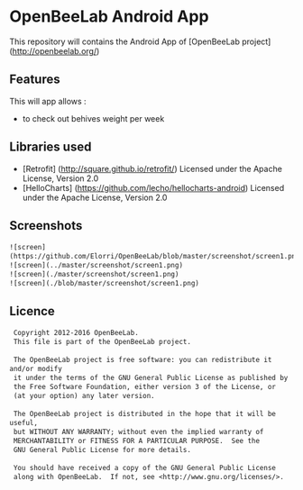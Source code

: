 # OpenBeeLab Android App

This repository will contains the Android App of [OpenBeeLab project] (http://openbeelab.org/)

## Features

This will app allows : 
- to check out behives weight per week


## Libraries used

* [Retrofit] (http://square.github.io/retrofit/) 
	Licensed under the Apache License, Version 2.0 
* [HelloCharts] (https://github.com/lecho/hellocharts-android) 
	Licensed under the Apache License, Version 2.0 
	
## Screenshots
	![screen](https://github.com/Elorri/OpenBeeLab/blob/master/screenshot/screen1.png)
	![screen](../master/screenshot/screen1.png)
	![screen](./master/screenshot/screen1.png)
	![screen](./blob/master/screenshot/screen1.png)
	
## Licence

	 Copyright 2012-2016 OpenBeeLab.
	 This file is part of the OpenBeeLab project.

	 The OpenBeeLab project is free software: you can redistribute it and/or modify
	 it under the terms of the GNU General Public License as published by
	 the Free Software Foundation, either version 3 of the License, or
	 (at your option) any later version.

	 The OpenBeeLab project is distributed in the hope that it will be useful,
	 but WITHOUT ANY WARRANTY; without even the implied warranty of
	 MERCHANTABILITY or FITNESS FOR A PARTICULAR PURPOSE.  See the
	 GNU General Public License for more details.

	 You should have received a copy of the GNU General Public License
	 along with OpenBeeLab.  If not, see <http://www.gnu.org/licenses/>.

